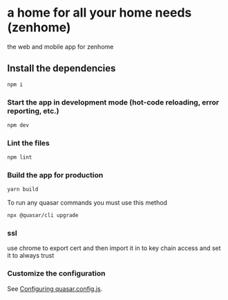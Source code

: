 # a home for all your home needs (zenhome)

the web and mobile app for zenhome

## Install the dependencies
```bash
npm i
```

### Start the app in development mode (hot-code reloading, error reporting, etc.)
```bash
npm dev
```


### Lint the files
```bash
npm lint
```



### Build the app for production
```bash
yarn build
```

To run any quasar commands you must use this method
```bash
npx @quasar/cli upgrade
```

### ssl
use chrome to export cert and then import it in to key chain access and set it to always trust

### Customize the configuration
See [Configuring quasar.config.js](https://v2.quasar.dev/quasar-cli-vite/quasar-config-js).
